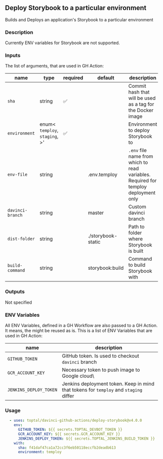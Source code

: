 ## Deploy Storybook to a particular environment

Builds and Deploys an application's Storybook to a particular environment

### Description

Currently ENV variables for Storybook are not supported.

### Inputs

The list of arguments, that are used in GH Action:

| name             | type                                       | required | default            | description                                                                         |
| ---------------- | ------------------------------------------ | -------- | ------------------ | ----------------------------------------------------------------------------------- |
| `sha`            | string                                     | ✅        |                    | Commit hash that will be used as a tag for the Docker image                         |
| `environment`    | enum<<br/>`temploy`,<br/>`staging`,<br/>>' | ✅        |                    | Environment to deploy Storybook to                                                  |
| `env-file`       | string                                     |          | .env.temploy       | `.env` file name from which to read variables. Required for temploy deployment only |
| `davinci-branch` | string                                     |          | master             | Custom davinci branch                                                               |
| `dist-folder`    | string                                     |          | ./storybook-static | Path to folder where Storybook is built                                             |
| `build-command`  | string                                     |          | storybook:build    | Command to build Storybook with                                                     |

### Outputs

Not specified

### ENV Variables

All ENV Variables, defined in a GH Workflow are also passed to a GH Action. It means, the might be reused as is.
This is a list of ENV Variables that are used in GH Action:

| name                   | description                                                                           |
| ---------------------- | ------------------------------------------------------------------------------------- |
| `GITHUB_TOKEN`         | GitHub token. Is used to checkout `davinci` branch                                    |
| `GCR_ACCOUNT_KEY`      | Necessary token to push image to Google cloud\\                                       |
| `JENKINS_DEPLOY_TOKEN` | Jenkins deployment token. Keep in mind that tokens for `temploy` and `staging` differ |

### Usage

```yaml
  - uses: toptal/davinci-github-actions/deploy-storybook@v4.0.0
    env:
      GITHUB_TOKEN: ${{ secrets.TOPTAL_DEVBOT_TOKEN }}
      GCR_ACCOUNT_KEY: ${{ secrets.GCR_ACCOUNT_KEY }}
      JENKINS_DEPLOY_TOKEN: ${{ secrets.TOPTAL_JENKINS_BUILD_TOKEN }}
    with:
      sha: f41daf47ca1a72cc3f6eb50118eccfb2deadb613
      environment: temploy
```
